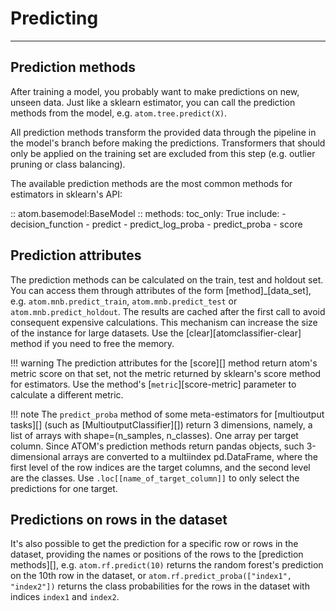 # Predicting
------------

## Prediction methods

After training a model, you probably want to make predictions on new,
unseen data. Just like a sklearn estimator, you can call the prediction
methods from the model, e.g. `atom.tree.predict(X)`.

All prediction methods transform the provided data through the pipeline
in the model's branch before making the predictions. Transformers that
should only be applied on the training set are excluded from this step
(e.g. outlier pruning or class balancing).

The available prediction methods are the most common methods for estimators
in sklearn's API:

:: atom.basemodel:BaseModel
    :: methods:
        toc_only: True
        include:
            - decision_function
            - predict
            - predict_log_proba
            - predict_proba
            - score


## Prediction attributes

The prediction methods can be calculated on the train, test and
holdout set. You can access them through attributes of the form
[method]_[data_set], e.g. `atom.mnb.predict_train`, `atom.mnb.predict_test`
or `atom.mnb.predict_holdout`. The results are cached after the
first call to avoid consequent expensive calculations. This
mechanism can increase the size of the instance for large datasets.
Use the [clear][atomclassifier-clear] method if you need to free
the memory.

!!! warning
    The prediction attributes for the [score][] method return atom's
    metric score on that set, not the metric returned by sklearn's score
    method for estimators. Use the method's [`metric`][score-metric]
    parameter to calculate a different metric.

!!! note
    The `predict_proba` method of some meta-estimators for [multioutput tasks][]
    (such as [MultioutputClassifier][]) return 3 dimensions, namely, a list of
    arrays with shape=(n_samples, n_classes). One array per target column. Since
    ATOM's prediction methods return pandas objects, such 3-dimensional arrays
    are converted to a multiindex pd.DataFrame, where the first level of the row
    indices are the target columns, and the second level are the classes. Use
    `.loc[[name_of_target_column]]` to only select the predictions for one target.


## Predictions on rows in the dataset

It's also possible to get the prediction for a specific row or rows in
the dataset, providing the names or positions of the rows to the [prediction methods][],
e.g. `atom.rf.predict(10)` returns the random forest's prediction on the
10th row in the dataset, or `atom.rf.predict_proba(["index1", "index2"])`
returns the class probabilities for the rows in the dataset with indices
`index1` and `index2`.


